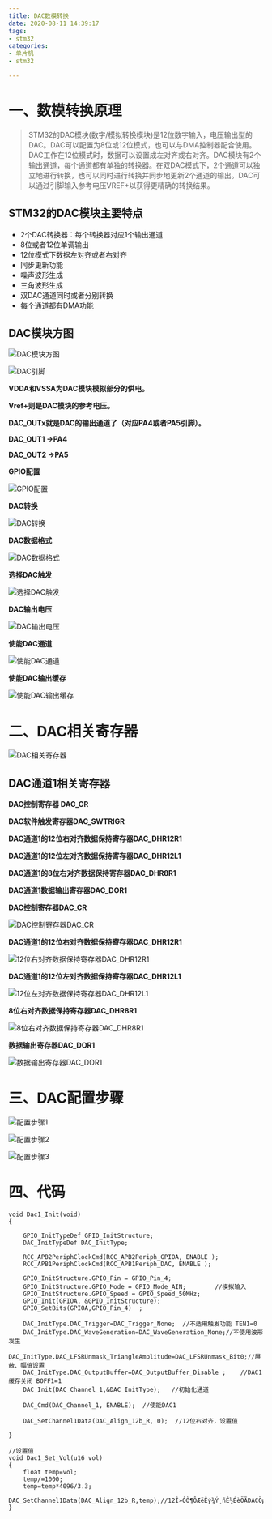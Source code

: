 ```yaml
---
title: DAC数模转换
date: 2020-08-11 14:39:17
tags:
- stm32
categories:
- 单片机
- stm32

---
```



# 一、数模转换原理 #

> STM32的DAC模块(数字/模拟转换模块)是12位数字输入，电压输出型的DAC。DAC可以配置为8位或12位模式，也可以与DMA控制器配合使用。DAC工作在12位模式时，数据可以设置成左对齐或右对齐。DAC模块有2个输出通道，每个通道都有单独的转换器。在双DAC模式下，2个通道可以独立地进行转换，也可以同时进行转换并同步地更新2个通道的输出。DAC可以通过引脚输入参考电压VREF+以获得更精确的转换结果。



## STM32的DAC模块主要特点 ##
- 2个DAC转换器：每个转换器对应1个输出通道 
- 8位或者12位单调输出 
- 12位模式下数据左对齐或者右对齐 
- 同步更新功能 
- 噪声波形生成 
- 三角波形生成 
- 双DAC通道同时或者分别转换
- 每个通道都有DMA功能 



## DAC模块方图 ##

![DAC模块方图](/images/单片机/stm32/DAC数模转换/DAC模块方图.png)

![DAC引脚](/images/单片机/stm32/DAC数模转换/DAC引脚.png)

**VDDA和VSSA为DAC模块模拟部分的供电。**

**Vref+则是DAC模块的参考电压。**

**DAC_OUTx就是DAC的输出通道了（对应PA4或者PA5引脚）。**

**DAC_OUT1  ->PA4**

**DAC_OUT2  ->PA5**


**GPIO配置**

![GPIO配置](/images/单片机/stm32/DAC数模转换/GPIO配置.png)

**DAC转换**

![DAC转换](/images/单片机/stm32/DAC数模转换/DAC转换.png)

**DAC数据格式**

![DAC数据格式](/images/单片机/stm32/DAC数模转换/DAC数据格式.png)

**选择DAC触发**

![选择DAC触发](/images/单片机/stm32/DAC数模转换/选择DAC触发.png)


**DAC输出电压**

![DAC输出电压](/images/单片机/stm32/DAC数模转换/DAC输出电压.png)

**使能DAC通道**

![使能DAC通道](/images/单片机/stm32/DAC数模转换/使能DAC通道.png)

**使能DAC输出缓存**

![使能DAC输出缓存](/images/单片机/stm32/DAC数模转换/使能DAC输出缓存.png)



# 二、DAC相关寄存器 #

![DAC相关寄存器](/images/单片机/stm32/DAC数模转换/DAC相关寄存器.png)


## DAC通道1相关寄存器 ##


**DAC控制寄存器 DAC_CR**

**DAC软件触发寄存器DAC_SWTRIGR**

**DAC通道1的12位右对齐数据保持寄存器DAC_DHR12R1**

**DAC通道1的12位左对齐数据保持寄存器DAC_DHR12L1**

**DAC通道1的8位右对齐数据保持寄存器DAC_DHR8R1**

**DAC通道1数据输出寄存器DAC_DOR1**



**DAC控制寄存器DAC_CR**


![DAC控制寄存器DAC_CR](/images/单片机/stm32/DAC数模转换/DAC控制寄存器DAC_CR.png)


**DAC通道1的12位右对齐数据保持寄存器DAC_DHR12R1**

![12位右对齐数据保持寄存器DAC_DHR12R1](/images/单片机/stm32/DAC数模转换/12位右对齐数据保持寄存器DAC_DHR12R1.png)


**DAC通道1的12位左对齐数据保持寄存器DAC_DHR12L1**

![12位左对齐数据保持寄存器DAC_DHR12L1](/images/单片机/stm32/DAC数模转换/左对齐数据保持寄存器DAC_DHR12L1.png)


**8位右对齐数据保持寄存器DAC_DHR8R1**

![8位右对齐数据保持寄存器DAC_DHR8R1](/images/单片机/stm32/DAC数模转换/8位右对齐数据保持寄存器DAC_DHR8R1.png)



**数据输出寄存器DAC_DOR1**

![数据输出寄存器DAC_DOR1](/images/单片机/stm32/DAC数模转换/数据输出寄存器DAC_DOR1.png)




# 三、DAC配置步骤 #


![配置步骤1](/images/单片机/stm32/DAC数模转换/配置步骤1.png)

![配置步骤2](/images/单片机/stm32/DAC数模转换/配置步骤2.png)

![配置步骤3](/images/单片机/stm32/DAC数模转换/配置步骤3.png)


# 四、代码 #


	void Dac1_Init(void)
	{
	  
		GPIO_InitTypeDef GPIO_InitStructure;
		DAC_InitTypeDef DAC_InitType;
	
		RCC_APB2PeriphClockCmd(RCC_APB2Periph_GPIOA, ENABLE );	
	    RCC_APB1PeriphClockCmd(RCC_APB1Periph_DAC, ENABLE );	  
	
		GPIO_InitStructure.GPIO_Pin = GPIO_Pin_4;				
		GPIO_InitStructure.GPIO_Mode = GPIO_Mode_AIN; 		 //模拟输入
		GPIO_InitStructure.GPIO_Speed = GPIO_Speed_50MHz;
	    GPIO_Init(GPIOA, &GPIO_InitStructure);
		GPIO_SetBits(GPIOA,GPIO_Pin_4)	;
						
		DAC_InitType.DAC_Trigger=DAC_Trigger_None;	//不适用触发功能 TEN1=0
		DAC_InitType.DAC_WaveGeneration=DAC_WaveGeneration_None;//不使用波形发生
		DAC_InitType.DAC_LFSRUnmask_TriangleAmplitude=DAC_LFSRUnmask_Bit0;//屏蔽、幅值设置
		DAC_InitType.DAC_OutputBuffer=DAC_OutputBuffer_Disable ;	//DAC1缓存关闭 BOFF1=1
	    DAC_Init(DAC_Channel_1,&DAC_InitType);	 //初始化通道
	
		DAC_Cmd(DAC_Channel_1, ENABLE);  //使能DAC1
	  
	    DAC_SetChannel1Data(DAC_Align_12b_R, 0);  //12位右对齐，设置值
	
	}
	
	//设置值
	void Dac1_Set_Vol(u16 vol)
	{
		float temp=vol;
		temp/=1000;
		temp=temp*4096/3.3;
		DAC_SetChannel1Data(DAC_Align_12b_R,temp);//12Î»ÓÒ¶ÔÆëÊý¾Ý¸ñÊ½ÉèÖÃDACÖµ
	}